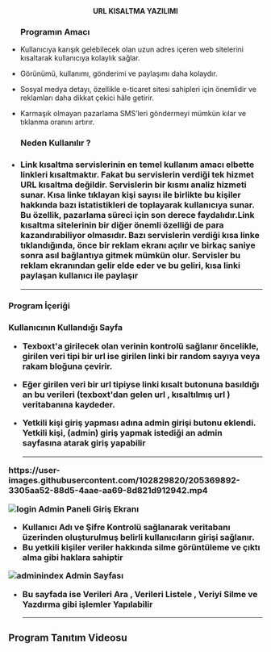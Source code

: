 <center><b>URL KISALTMA YAZILIMI</b></center>
<ul>
<h3>Programın Amacı</h3>
<li><p> Kullanıcıya karışık gelebilecek olan uzun adres içeren web sitelerini kısaltarak kullanıcıya kolaylık sağlar.</li></p>
<li <p> Görünümü, kullanımı, gönderimi ve paylaşımı daha kolaydır.</li></p>
<li <p>Sosyal medya detayı, özellikle e-ticaret sitesi sahipleri için önemlidir ve reklamları daha dikkat çekici hâle getirir.</p></li>
<li <p>Karmaşık olmayan pazarlama SMS’leri göndermeyi mümkün kılar ve tıklanma oranını artırır.</p></li>
 </ul>
<ul>
 <h3> Neden Kullanılır ? <h3>
<li><p>Link kısaltma servislerinin en temel kullanım amacı elbette linkleri kısaltmaktır. Fakat bu servislerin verdiği tek hizmet URL kısaltma değildir. Servislerin bir kısmı analiz hizmeti sunar. Kısa linke tıklayan kişi sayısı ile birlikte bu kişiler hakkında bazı istatistikleri de toplayarak kullanıcıya sunar. Bu özellik, pazarlama süreci için son derece faydalıdır.Link kısaltma sitelerinin bir diğer önemli özelliği de para kazandırabiliyor olmasıdır. Bazı servislerin verdiği kısa linke tıklandığında, önce bir reklam ekranı açılır ve birkaç saniye sonra asıl bağlantıya gitmek mümkün olur. Servisler bu reklam ekranından gelir elde eder ve bu geliri, kısa linki paylaşan kullanıcı ile paylaşır</p></li>
   <hr color='black'>
  </ul>
 
  <h3>Program İçeriği<h3>
   <b>Kullanıcının Kullandığı Sayfa</b>
   <ul>
   <li><p>Texboxt'a girilecek olan verinin kontrolü sağlanır öncelikle, girilen veri tipi bir url ise girilen linki bir random sayıya veya rakam bloğuna çevirir.<p</li>
   <li><p>Eğer girilen veri bir url tipiyse linki kısalt butonuna basıldığı an bu verileri (texboxt'dan gelen url , kısaltılmış url ) veritabanına kaydeder.</li>
 <li></p>Yetkili kişi giriş yapması adına admin girişi butonu eklendi. Yetkili kişi, (admin)  giriş yapmak istediği an admin sayfasına atarak giriş yapabilir</li> 
 <hr color='black'>    
   </ul>
  https://user-images.githubusercontent.com/102829820/205369892-3305aa52-88d5-4aae-aa69-8d821d912942.mp4    

![login](https://user-images.githubusercontent.com/102829820/205366865-68c3d047-46aa-40d1-b712-6a19206f739a.png)
   <b>Admin Paneli Giriş Ekranı<b>
    <ul>
     <li>Kullanıcı Adı ve Şifre Kontrolü sağlanarak veritabanı üzerinden oluşturulmuş belirli kullanıcıların girişi sağlanır.</li>
     <li>Bu yetkili kişiler veriler hakkında silme görüntüleme ve çıktı alma gibi haklara sahiptir</li>
    </ul>
![adminindex](https://user-images.githubusercontent.com/102829820/205367722-42f0fcb4-9a03-49ab-b28b-5c66ba4b65d2.png)
    <b>Admin Sayfası</b>
    <ul>
     <li>Bu sayfada ise Verileri Ara , Verileri Listele , Veriyi Silme  ve Yazdırma gibi işlemler Yapılabilir</li>
      <hr color='black'>
    </ul>
    <h3>Program Tanıtım Videosu <h3>
     
     
